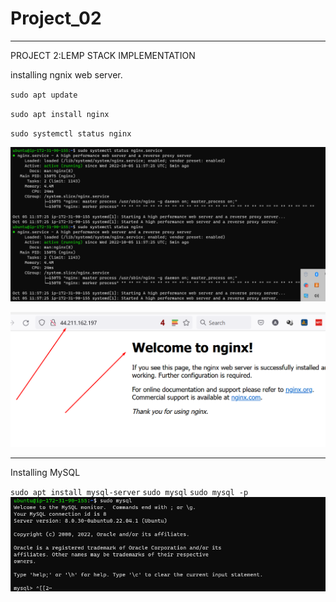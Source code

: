 # Project_02
___

PROJECT 2:LEMP STACK IMPLEMENTATION

installing ngnix web server.

`sudo apt update`

`sudo apt install nginx`

`sudo systemctl status nginx`

![nginx status](./Images/nginx_status_verification.png)

![nginx status](./Images/welcome_ngnix.png)

___
Installing MySQL

`sudo apt install mysql-server`
`sudo mysql`
`sudo mysql -p`
![mysql](./Images/mysql_server.png)


